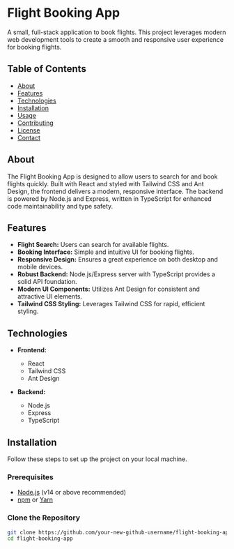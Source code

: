 # Flight Booking App

A small, full-stack application to book flights. This project leverages modern web development tools to create a smooth and responsive user experience for booking flights.

## Table of Contents

- [About](#about)
- [Features](#features)
- [Technologies](#technologies)
- [Installation](#installation)
- [Usage](#usage)
- [Contributing](#contributing)
- [License](#license)
- [Contact](#contact)

## About

The Flight Booking App is designed to allow users to search for and book flights quickly. Built with React and styled with Tailwind CSS and Ant Design, the frontend delivers a modern, responsive interface. The backend is powered by Node.js and Express, written in TypeScript for enhanced code maintainability and type safety.

## Features

- **Flight Search:** Users can search for available flights.
- **Booking Interface:** Simple and intuitive UI for booking flights.
- **Responsive Design:** Ensures a great experience on both desktop and mobile devices.
- **Robust Backend:** Node.js/Express server with TypeScript provides a solid API foundation.
- **Modern UI Components:** Utilizes Ant Design for consistent and attractive UI elements.
- **Tailwind CSS Styling:** Leverages Tailwind CSS for rapid, efficient styling.

## Technologies

- **Frontend:**  
  - React  
  - Tailwind CSS  
  - Ant Design  

- **Backend:**  
  - Node.js  
  - Express  
  - TypeScript  

## Installation

Follow these steps to set up the project on your local machine.

### Prerequisites

- [Node.js](https://nodejs.org/) (v14 or above recommended)
- [npm](https://www.npmjs.com/) or [Yarn](https://yarnpkg.com/)

### Clone the Repository

```bash
git clone https://github.com/your-new-github-username/flight-booking-app.git
cd flight-booking-app
